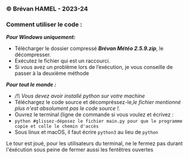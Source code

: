 ### © Brévan HAMEL - 2023-24
### Comment utiliser le code : 

***Pour Windows uniquement:***
  - Télécharger le dossier compressé ***Brévan Météo 2.5.9.zip***, le décompresser.
  - Exécutez le fichier qui est un raccourci.
  - Si vous avez un problème lors de l’exécution, je vous conseille de passer à la deuxième méthode

***Pour tout le monde :***
  - */!\ Vous devez avoir installé python sur votre machine*
  - Téléchargez le code source et décompréssez-le,*le fichier mentionné plus n'est absolument pas le code source !.*
  - Ouvrez le terminal (ligne de commande si vous voulez et écrivez :
  -  `python #glissez-déposez le fichier main.py pour que le programme copie et colle le chemin d'accès`
  -   Sous linux et macOS, il faut écrire `python3` au lieu de `python`

Le tour est joué, pour les utilisateurs du terminal, ne le fermez pas durant l'éxécution sous peine de fermer aussi les fentêtres ouvertes     
